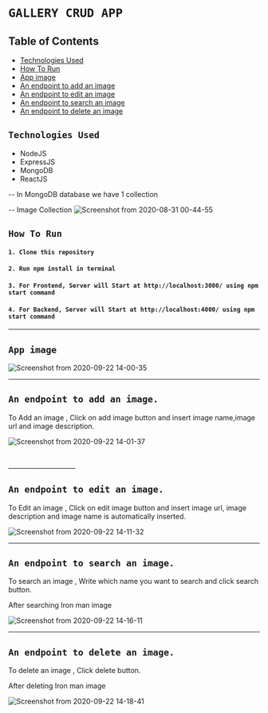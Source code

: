 # `GALLERY CRUD APP`

## Table of Contents

 - [Technologies Used](#technologies-used)
 - [How To Run](#how-to-run)
 - [App image](#App-image)
 - [An endpoint to add an image](#An-endpoint-to-add-an-image)
 - [An endpoint to edit an image](#An-endpoint-to-edit-an-image)
 - [An endpoint to search an image](#An-endpoint-to-search-an-image)
 - [An endpoint to delete an image](#An-endpoint-to-delete-an-image)


## `Technologies Used`

 - NodeJS
 - ExpressJS
 - MongoDB
 - ReactJS

 -- In MongoDB database we have 1 collection 

 -- Image Collection 
    ![Screenshot from 2020-08-31 00-44-55](https://user-images.githubusercontent.com/54509179/91667630-af8f2c80-eb23-11ea-9b0c-3ef376c8bc8e.png)
  



## `How To Run`

#### `1. Clone this repository`

#### `2. Run npm install in terminal`

#### `3. For Frontend, Server will Start at http://localhost:3000/ using npm start command` 

#### `4. For Backend, Server will Start at http://localhost:4000/ using npm start command` 

______________________

## `App image`
![Screenshot from 2020-09-22 14-00-35](https://user-images.githubusercontent.com/54509179/93860458-c406b500-fcdc-11ea-8c52-840c2c4a1334.png)
<br>
______________________

## `An endpoint to add an image.`

To Add an image , Click on add image button and insert image name,image  url and image description.<br>

![Screenshot from 2020-09-22 14-01-37](https://user-images.githubusercontent.com/54509179/93860737-252e8880-fcdd-11ea-956e-70cd58bfd7e2.png)


<br>
_____________________

## `An endpoint to edit an image.`

To Edit an image , Click on edit image button and insert image  url, image description and image name is automatically inserted.<br>

![Screenshot from 2020-09-22 14-11-32](https://user-images.githubusercontent.com/54509179/93861100-9cfcb300-fcdd-11ea-8ba9-4e52ce643a65.png)


____________________

## `An endpoint to search an image.`

To search an image , Write which name you want to search and click search button.<br>

After searching Iron man image

![Screenshot from 2020-09-22 14-16-11](https://user-images.githubusercontent.com/54509179/93861503-3e840480-fcde-11ea-8dc4-bc840af323c1.png)

_____________________________________________

## `An endpoint to delete an image.`

To delete an image , Click delete button.<br>

After deleting Iron man image

![Screenshot from 2020-09-22 14-18-41](https://user-images.githubusercontent.com/54509179/93861689-8dca3500-fcde-11ea-840b-975595be5eda.png)



